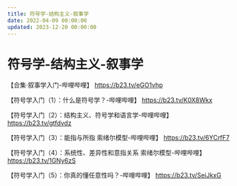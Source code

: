 ```yaml
---
title: 符号学-结构主义-叙事学
date: 2022-04-09 00:00:00
updated: 2023-12-20 00:00:00
---
```


# 符号学-结构主义-叙事学

【合集·叙事学入门-哔哩哔哩】 https://b23.tv/eGO1vhp

【符号学入门（1）：什么是符号学？-哔哩哔哩】 https://b23.tv/K0X8Wkx

【符号学入门（2）：结构主义、符号学和语言学-哔哩哔哩】 https://b23.tv/gtfdvdz

【符号学入门（3）：能指与所指 索绪尔模型-哔哩哔哩】 https://b23.tv/6YCrfF7

【符号学入门（4）：系统性、差异性和意指关系 索绪尔模型-哔哩哔哩】 https://b23.tv/1GNy6zS

【符号学入门（5）：你真的懂任意性吗？-哔哩哔哩】 https://b23.tv/SeiJkxG
